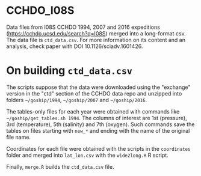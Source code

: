 # CCHDO_I08S
Data files from I08S CCHDO 1994, 2007 and 2016 expeditions (https://cchdo.ucsd.edu/search?q=I08S)
merged into a long-format csv.
The data file is `ctd_data.csv`.
For more information on its content and an analysis,
check paper with DOI 10.1126/sciadv.1601426.

# On building `ctd_data.csv`

The scripts suppose that the data were downloaded using the "exchange"
version in the "ctd" section of the CCHDO data repo and unzipped into folders
`~/goship/1994`, `~/goship/2007` and `~/goship/2016`.

The tables-only files for each year were obtained with commands like `~/goship/get_tables.sh 1994`.
The columns of interest are 1st (pressure), 3rd (temperature), 5th (salinity) and 7th (oxygen).
Such commands save the tables on files starting with `new_*` and ending with the name of the original file name.

Coordinates for each file were obtained with the scripts in the `coordinates`
folder and merged into `lat_lon.csv` with the `wide2long.R` R script.

Finally, `merge.R` builds the `ctd_data.csv` file.
